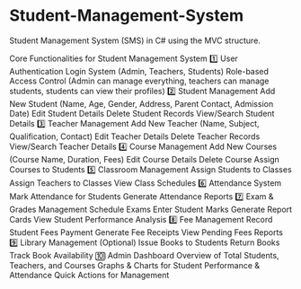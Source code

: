 # Student-Management-System
Student Management System (SMS) in C# using the MVC structure.

Core Functionalities for Student Management System
1️⃣ User Authentication
Login System (Admin, Teachers, Students)
Role-based Access Control (Admin can manage everything, teachers can manage students, students can view their profiles)
2️⃣ Student Management
Add New Student (Name, Age, Gender, Address, Parent Contact, Admission Date)
Edit Student Details
Delete Student Records
View/Search Student Details
3️⃣ Teacher Management
Add New Teacher (Name, Subject, Qualification, Contact)
Edit Teacher Details
Delete Teacher Records
View/Search Teacher Details
4️⃣ Course Management
Add New Courses (Course Name, Duration, Fees)
Edit Course Details
Delete Course
Assign Courses to Students
5️⃣ Classroom Management
Assign Students to Classes
Assign Teachers to Classes
View Class Schedules
6️⃣ Attendance System
Mark Attendance for Students
Generate Attendance Reports
7️⃣ Exam & Grades Management
Schedule Exams
Enter Student Marks
Generate Report Cards
View Student Performance Analysis
8️⃣ Fee Management
Record Student Fees Payment
Generate Fee Receipts
View Pending Fees Reports
9️⃣ Library Management (Optional)
Issue Books to Students
Return Books
Track Book Availability
🔟 Admin Dashboard
Overview of Total Students, Teachers, and Courses
Graphs & Charts for Student Performance & Attendance
Quick Actions for Management
